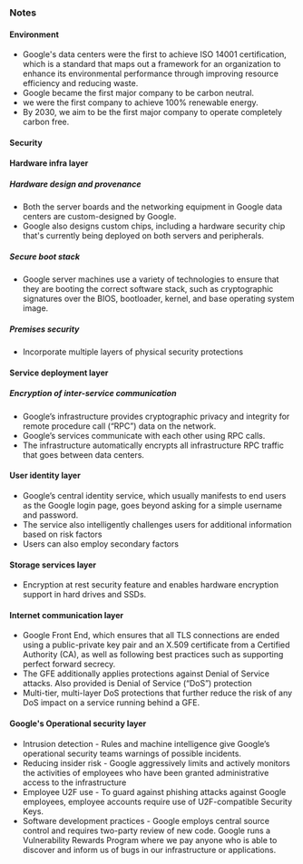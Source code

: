 ### Notes

#### Environment
- Google's data centers were the first to achieve ISO 14001 certification, which is a standard that maps out a framework for an organization to enhance its environmental performance through improving resource efficiency and reducing waste.
- Google became the first major company to be carbon neutral.
- we were the first company to achieve 100% renewable energy.
- By 2030, we aim to be the first major company to operate completely carbon free.

#### Security
#### Hardware infra layer
##### Hardware design and provenance
- Both the server boards and the networking equipment in Google data centers are custom-designed by Google.
- Google also designs custom chips, including a hardware security chip that's currently being deployed on both servers and peripherals.
##### Secure boot stack
- Google server machines use a variety of technologies to ensure that they are booting the correct software stack, such as cryptographic signatures over the BIOS, bootloader, kernel, and base operating system image.
#####  Premises security 
- Incorporate multiple layers of physical security protections
#### Service deployment layer
##### Encryption of inter-service communication
- Google’s infrastructure provides cryptographic privacy and integrity for remote procedure call (“RPC”) data on the network.
- Google’s services communicate with each other using RPC calls.
- The infrastructure automatically encrypts all infrastructure RPC traffic that goes between data centers.
####  User identity layer
- Google’s central identity service, which usually manifests to end users as the Google login page, goes beyond asking for a simple username and password.
- The service also intelligently challenges users for additional information based on risk factors
- Users can also employ secondary factors
#### Storage services layer
-  Encryption at rest security feature and enables hardware encryption support in hard drives and SSDs.
####  Internet communication layer
- Google Front End, which ensures that all TLS connections are ended using a public-private key pair and an X.509 certificate from a Certified Authority (CA), as well as following best practices such as supporting perfect forward secrecy.
- The GFE additionally applies protections against Denial of Service attacks. Also provided is Denial of Service (“DoS”) protection
- Multi-tier, multi-layer DoS protections that further reduce the risk of any DoS impact on a service running behind a GFE.
#### Google's Operational security layer
- Intrusion detection - Rules and machine intelligence give Google’s operational security teams warnings of possible incidents.
- Reducing insider risk - Google aggressively limits and actively monitors the activities of employees who have been granted administrative access to the infrastructure
- Employee U2F use - To guard against phishing attacks against Google employees, employee accounts require use of U2F-compatible Security Keys.
- Software development practices - Google employs central source control and requires two-party review of new code. Google runs a Vulnerability Rewards Program where we pay anyone who is able to discover and inform us of bugs in our infrastructure or applications.
